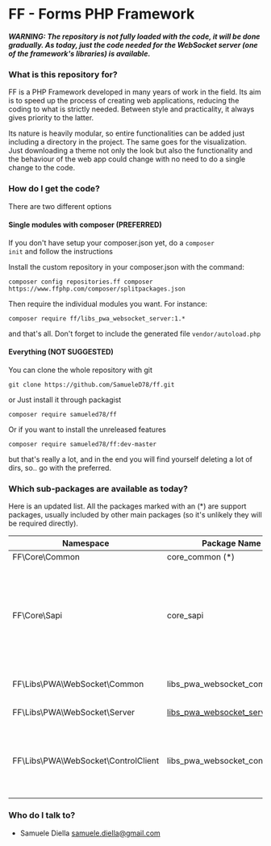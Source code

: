 # FF - Forms PHP Framework #

***WARNING: The repository is not fully loaded with the code, it will be done gradually. As today, just the code needed for the WebSocket server (one of the framework's libraries) is available.***

### What is this repository for? ###

FF is a PHP Framework developed in many years of work in the field.  Its aim is to speed up the process of creating web applications, reducing the coding to what is strictly needed. Between style and practicality, it always gives priority to the latter.

Its nature is heavily modular, so entire functionalities can be added just including a directory in the project. The same goes for the visualization. Just downloading a theme not only the look but also the functionality and the behaviour of the web app could change with no need to do a single change to the code. 

### How do I get the code? ###

There are two different options

#### Single modules with composer (PREFERRED)

If you don't have setup your composer.json yet, do a <code>composer init</code> and follow the instructions

Install the custom repository in your composer.json with the command:

    composer config repositories.ff composer https://www.ffphp.com/composer/splitpackages.json

Then require the individual modules you want. For instance:<br>
  
    composer require ff/libs_pwa_websocket_server:1.*
  
and that's all. Don't forget to include the generated file <code>vendor/autoload.php</code>

#### Everything (NOT SUGGESTED)

You can clone the whole repository with git

    git clone https://github.com/SamueleD78/ff.git

or Just install it through packagist

    composer require samueled78/ff

Or if you want to install the unreleased features

    composer require samueled78/ff:dev-master

but that's really a lot, and in the end you will find yourself deleting a lot of dirs, so.. go with the preferred.

### Which sub-packages are available as today? ###

Here is an updated list. All the packages marked with an (*) are support packages, usually included by other main packages (so it's unlikely they will be required directly).

Namespace | Package Name | Porpouse
-----|--------------|---------
FF\Core\Common | core_common (*) | common files
FF\Core\Sapi | core_sapi | Server Application Programming Interface. All the files needed to route and handle various kind of requests
FF\Libs\PWA\WebSocket\Common | libs_pwa_websocket_common (*) | WebSocket Server - common files
FF\Libs\PWA\WebSocket\Server | [libs_pwa_websocket_server](src/Libs/PWA/WebSocket/Server) | WebSocket Server
FF\Libs\PWA\WebSocket\ControlClient | libs_pwa_websocket_controlclient | WebSocket Server - Control Client API for controlling the server from an app

### Who do I talk to? ###

* Samuele Diella <samuele.diella@gmail.com>